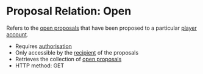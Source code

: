 # Proposal Relation: Open
Refers to the [open proposals](../../../resource/proposals/open/README.md) 
that have been proposed to a particular [player account](../../../resource/account/overview/README.md).

- Requires [authorisation](../../../security/Authorisation.md)
- Only accessible by the [recipient](../to/README.md) of the proposals
- Retrieves the collection of [open proposals](../../../resource/proposals/open/README.md)
- HTTP method: GET
